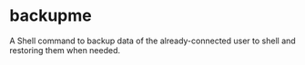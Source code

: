 # backupme
A Shell command to backup data of the already-connected user to shell and restoring them when needed.
